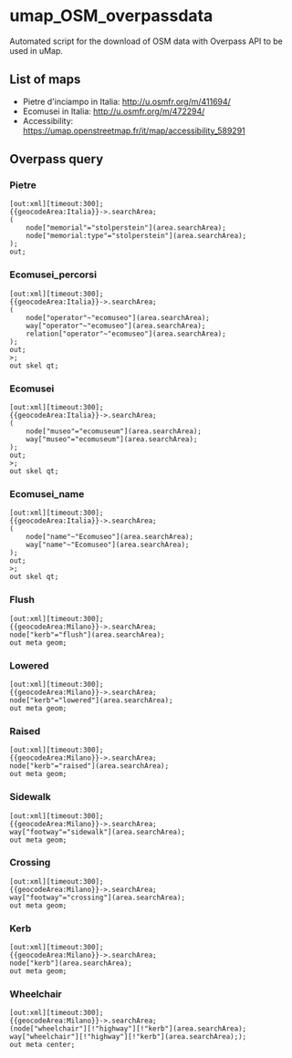 # umap_OSM_overpassdata

Automated script for the download of OSM data with Overpass API to be used in uMap.

## List of maps

* Pietre d'inciampo in Italia: http://u.osmfr.org/m/411694/
* Ecomusei in Italia: http://u.osmfr.org/m/472294/
* Accessibility: https://umap.openstreetmap.fr/it/map/accessibility_589291

## Overpass query

### Pietre
```
[out:xml][timeout:300];
{{geocodeArea:Italia}}->.searchArea;
(
	node["memorial"="stolperstein"](area.searchArea);
	node["memorial:type"="stolperstein"](area.searchArea);
);
out;
```

### Ecomusei_percorsi
```
[out:xml][timeout:300];
{{geocodeArea:Italia}}->.searchArea;
(
	node["operator"~"ecomuseo"](area.searchArea);
	way["operator"~"ecomuseo"](area.searchArea);
	relation["operator"~"ecomuseo"](area.searchArea);
);
out;
>;
out skel qt;
```

### Ecomusei
```
[out:xml][timeout:300];
{{geocodeArea:Italia}}->.searchArea;
(
	node["museo"="ecomuseum"](area.searchArea);
	way["museo"="ecomuseum"](area.searchArea);
);
out;
>;
out skel qt;
```

### Ecomusei_name
```
[out:xml][timeout:300];
{{geocodeArea:Italia}}->.searchArea;
(
	node["name"~"Ecomuseo"](area.searchArea);
	way["name"~"Ecomuseo"](area.searchArea);
);
out;
>;
out skel qt;
```

### Flush
```
[out:xml][timeout:300];
{{geocodeArea:Milano}}->.searchArea;
node["kerb"="flush"](area.searchArea);
out meta geom;
```

### Lowered
```
[out:xml][timeout:300];
{{geocodeArea:Milano}}->.searchArea;
node["kerb"="lowered"](area.searchArea);
out meta geom;
```

### Raised
```
[out:xml][timeout:300];
{{geocodeArea:Milano}}->.searchArea;
node["kerb"="raised"](area.searchArea);
out meta geom;
```

### Sidewalk
```
[out:xml][timeout:300];
{{geocodeArea:Milano}}->.searchArea;
way["footway"="sidewalk"](area.searchArea);
out meta geom;
```

### Crossing
```
[out:xml][timeout:300];
{{geocodeArea:Milano}}->.searchArea;
way["footway"="crossing"](area.searchArea);
out meta geom;
```

### Kerb
```
[out:xml][timeout:300];
{{geocodeArea:Milano}}->.searchArea;
node["kerb"](area.searchArea);
out meta geom;
```

### Wheelchair
```
[out:xml][timeout:300];
{{geocodeArea:Milano}}->.searchArea;
(node["wheelchair"][!"highway"][!"kerb"](area.searchArea);
way["wheelchair"][!"highway"][!"kerb"](area.searchArea););
out meta center;
```

